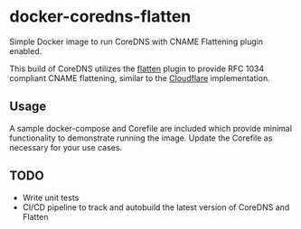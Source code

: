 # docker-coredns-flatten
Simple Docker image to run CoreDNS with CNAME Flattening plugin enabled.

This build of CoreDNS utilizes the [flatten](https://github.com/litobro/flatten) plugin to provide RFC 1034 compliant CNAME flattening, similar to the [Cloudflare](https://developers.cloudflare.com/dns/cname-flattening/) implementation. 

## Usage
A sample docker-compose and Corefile are included which provide minimal functionality to demonstrate running the image. Update the Corefile as necessary for your use cases.

## TODO
- Write unit tests
- CI/CD pipeline to track and autobuild the latest version of CoreDNS and Flatten